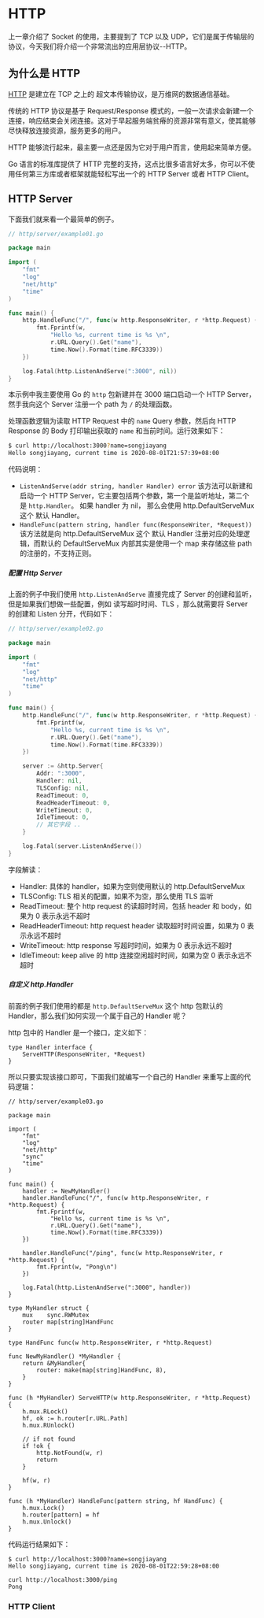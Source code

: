 # HTTP

上一章介绍了 Socket 的使用，主要提到了 TCP 以及 UDP，它们是属于传输层的协议，今天我们将介绍一个非常流出的应用层协议--HTTP。

## 为什么是 HTTP

[HTTP](https://zh.wikipedia.org/wiki/%E8%B6%85%E6%96%87%E6%9C%AC%E4%BC%A0%E8%BE%93%E5%8D%8F%E8%AE%AE) 是建立在 TCP 之上的
超文本传输协议，是万维网的数据通信基础。

传统的 HTTP 协议是基于 Request/Response 模式的，一般一次请求会新建一个连接，响应结束会关闭连接。这对于早起服务端贫瘠的资源非常有意义，使其能够尽快释放连接资源，服务更多的用户。

HTTP 能够流行起来，最主要一点还是因为它对于用户而言，使用起来简单方便。

Go 语言的标准库提供了 HTTP 完整的支持，这点比很多语言好太多，你可以不使用任何第三方库或者框架就能轻松写出一个的 HTTP Server 或者 HTTP Client。

## HTTP Server

下面我们就来看一个最简单的例子。

```go
// http/server/example01.go

package main

import (
	"fmt"
	"log"
	"net/http"
	"time"
)

func main() {
	http.HandleFunc("/", func(w http.ResponseWriter, r *http.Request) {
		fmt.Fprintf(w,
			"Hello %s, current time is %s \n",
			r.URL.Query().Get("name"),
			time.Now().Format(time.RFC3339))
	})

	log.Fatal(http.ListenAndServe(":3000", nil))
}

```

本示例中我主要使用 Go 的 `http` 包新建并在 3000 端口启动一个 HTTP Server，然手我向这个 Server 注册一个 path 为 `/` 的处理函数。

处理函数逻辑为读取 HTTP Request 中的 `name` Query 参数，然后向 HTTP Response 的 Body 打印输出获取的 `name` 和当前时间。运行效果如下：

```bash
$ curl http://localhost:3000?name=songjiayang
Hello songjiayang, current time is 2020-08-01T21:57:39+08:00 
```

代码说明：

- `ListenAndServe(addr string, handler Handler) error` 该方法可以新建和启动一个 HTTP Server，它主要包括两个参数，第一个是监听地址，第二个是 `http.Handler`。 如果 handler 为 nil， 那么会使用 http.DefaultServeMux 这个 默认 Handler。
- `HandleFunc(pattern string, handler func(ResponseWriter, *Request))` 该方法就是向 http.DefaultServeMux 这个 默认 Handler 注册对应的处理逻辑，而默认的 DefaultServeMux 内部其实是使用一个 map 来存储这些 path 的注册的，不支持正则。

##### 配置 Http Server

上面的例子中我们使用 `http.ListenAndServe` 直接完成了 Server 的创建和监听，但是如果我们想做一些配置，例如 读写超时时间、TLS ，那么就需要将 Server 的创建和 Listen 分开，代码如下：

```go
// http/server/example02.go

package main

import (
	"fmt"
	"log"
	"net/http"
	"time"
)

func main() {
	http.HandleFunc("/", func(w http.ResponseWriter, r *http.Request) {
		fmt.Fprintf(w,
			"Hello %s, current time is %s \n",
			r.URL.Query().Get("name"),
			time.Now().Format(time.RFC3339))
	})

	server := &http.Server{
		Addr: ":3000",
		Handler: nil, 
		TLSConfig: nil, 
		ReadTimeout: 0, 
		ReadHeaderTimeout: 0, 
		WriteTimeout: 0,
		IdleTimeout: 0,
		// 其它字段 ..
	}

	log.Fatal(server.ListenAndServe())
}

```

字段解读：

- Handler:  具体的 handler，如果为空则使用默认的 http.DefaultServeMux
- TLSConfig: TLS 相关的配置，如果不为空，那么使用 TLS 监听
- ReadTimeout: 整个 http request 的读超时时间，包括 header 和 body，如果为 0 表示永远不超时
- ReadHeaderTimeout: http request header 读取超时时间设置，如果为 0 表示永远不超时
- WriteTimeout: http response 写超时时间，如果为 0 表示永远不超时
- IdleTimeout: keep alive 的 http 连接空闲超时时间，如果为空 0 表示永远不超时


##### 自定义 http.Handler

前面的例子我们使用的都是 `http.DefaultServeMux` 这个 http 包默认的 Handler，那么我们如何实现一个属于自己的 Handler 呢？

http 包中的 Handler 是一个接口，定义如下：

```
type Handler interface {
	ServeHTTP(ResponseWriter, *Request)
}
```

所以只要实现该接口即可，下面我们就编写一个自己的 Handler 来重写上面的代码逻辑：

```golang
// http/server/example03.go

package main

import (
	"fmt"
	"log"
	"net/http"
	"sync"
	"time"
)

func main() {
	handler := NewMyHandler()
	handler.HandleFunc("/", func(w http.ResponseWriter, r *http.Request) {
		fmt.Fprintf(w,
			"Hello %s, current time is %s \n",
			r.URL.Query().Get("name"),
			time.Now().Format(time.RFC3339))
	})

	handler.HandleFunc("/ping", func(w http.ResponseWriter, r *http.Request) {
		fmt.Fprint(w, "Pong\n")
	})

	log.Fatal(http.ListenAndServe(":3000", handler))
}

type MyHandler struct {
	mux    sync.RWMutex
	router map[string]HandFunc
}

type HandFunc func(w http.ResponseWriter, r *http.Request)

func NewMyHandler() *MyHandler {
	return &MyHandler{
		router: make(map[string]HandFunc, 8),
	}
}

func (h *MyHandler) ServeHTTP(w http.ResponseWriter, r *http.Request) {
	h.mux.RLock()
	hf, ok := h.router[r.URL.Path]
	h.mux.RUnlock()

	// if not found
	if !ok {
		http.NotFound(w, r)
		return
	}

	hf(w, r)
}

func (h *MyHandler) HandleFunc(pattern string, hf HandFunc) {
	h.mux.Lock()
	h.router[pattern] = hf
	h.mux.Unlock()
}
```

代码运行结果如下：

```
$ curl http://localhost:3000?name=songjiayang
Hello songjiayang, current time is 2020-08-01T22:59:28+08:00 

curl http://localhost:3000/ping
Pong
```

### HTTP Client

